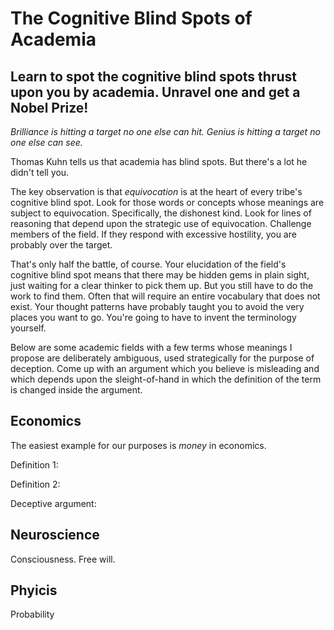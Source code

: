 The Cognitive Blind Spots of Academia
=====

Learn to spot the cognitive blind spots thrust upon you by academia. Unravel one and get a Nobel Prize!
-----

*Brilliance is hitting a target no one else can hit. Genius is hitting a target no one else can see.* 

Thomas Kuhn tells us that academia has blind spots. But there's a lot he didn't tell you.

The key observation is that *equivocation* is at the heart of every tribe's cognitive blind spot. Look for those words or concepts whose meanings are subject to equivocation. Specifically, the dishonest kind. Look for lines of reasoning that depend upon the strategic use of equivocation. Challenge members of the field. If they respond with excessive hostility, you are probably over the target.

That's only half the battle, of course. Your elucidation of the field's cognitive blind spot means that there may be hidden gems in plain sight, just waiting for a clear thinker to pick them up. But you still have to do the work to find them. Often that will require an entire vocabulary that does not exist. Your thought patterns have probably taught you to avoid the very places you want to go. You're going to have to invent the terminology yourself.

Below are some academic fields with a few terms whose meanings I propose are deliberately ambiguous, used strategically for the purpose of deception. Come up with an argument which you believe is misleading and which depends upon the sleight-of-hand in which the definition of the term is changed inside the argument.

## Economics 

The easiest example for our purposes is *money* in economics.

Definition 1:

Definition 2:

Deceptive argument:

## Neuroscience

Consciousness. Free will.

## Phyicis

Probability

